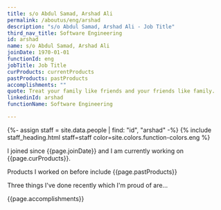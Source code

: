 ```yaml
---
title: s/o Abdul Samad, Arshad Ali
permalink: /aboutus/eng/arshad
description: "s/o Abdul Samad, Arshad Ali - Job Title"
third_nav_title: Software Engineering
id: arshad
name: s/o Abdul Samad, Arshad Ali
joinDate: 1970-01-01
functionId: eng
jobTitle: Job Title
curProducts: currentProducts
pastProducts: pastProducts
accomplishments: ""
quote: Treat your family like friends and your friends like family.
linkedinId: arshad
functionName: Software Engineering

---
```


{%- assign staff = site.data.people | find: "id", "arshad" -%}
{% include staff_heading.html staff=staff color=site.colors.function-colors.eng %}

<p>I joined since {{page.joinDate}} and I am currently working on {{page.curProducts}}.</p>

<p>Products I worked on before include {{page.pastProducts}}</p>

<p>Three things I've done recently which I'm proud of are...</p>
{{page.accomplishments}}
